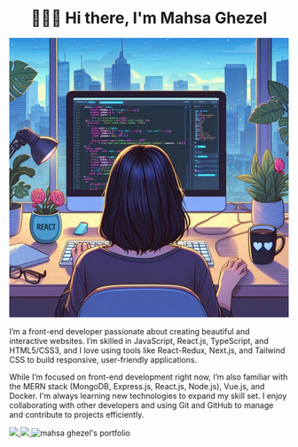<h1 align="center">👋🏻😊 Hi there, I'm Mahsa Ghezel</h1>

![me](/assets/me.jpg)

I’m a front-end developer passionate about creating beautiful and interactive websites. I’m skilled in JavaScript, React.js, TypeScript, and HTML5/CSS3, and I love using tools like React-Redux, Next.js, and Tailwind CSS to build responsive, user-friendly applications.

While I’m focused on front-end development right now, I’m also familiar with the MERN stack (MongoDB, Express.js, React.js, Node.js), Vue.js, and Docker. I'm always learning new technologies to expand my skill set. I enjoy collaborating with other developers and using Git and GitHub to manage and contribute to projects efficiently.

<a href="https://github.com/mahsaghezel" alt="mahsa ghezel's github">
<img src="https://img.shields.io/badge/%20-GitHub-black?logo=GitHub&logoColor=white&style=for-the-badge" />
</a> <a href="[https://www.linkedin.com/in/mahsaghezel/](https://www.linkedin.com/in/mahsaghezel/)" alt="mahsa ghezel's linkedin">
   <img src="https://img.shields.io/badge/%20-LinkedIn-%230A66C2?logo=linkedin&logoColor=white&style=for-the-badge&link=https:///www.linkedin.com/in/mahsaghezel/" />
 </a> <a>
   <img alt="mahsa ghezel's portfolio" src="https://img.shields.io/badge/%20-Portfolio-%23f76b8a?logo=blogger&logoColor=white&color=f76b8a&style=for-the-badge&link=https://mahsaghezel1995.netlify.app/">
 </a>

<!--
**ghezel1995/ghezel1995** is a ✨ _special_ ✨ repository because its `README.md` (this file) appears on your GitHub profile.

Here are some ideas to get you started:

- 🔭 I’m currently working on ...
- 🌱 I’m currently learning ...
- 👯 I’m looking to collaborate on ...
- 🤔 I’m looking for help with ...
- 💬 Ask me about ...
- 📫 How to reach me: ...
- 😄 Pronouns: ...
- ⚡ Fun fact: ...
-->
